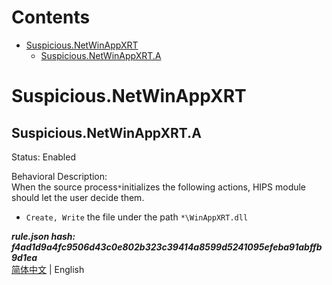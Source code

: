



Contents
========

* [Suspicious.NetWinAppXRT](#suspiciousnetwinappxrt)
	* [Suspicious.NetWinAppXRT.A](#suspiciousnetwinappxrta)

# Suspicious.NetWinAppXRT

## Suspicious.NetWinAppXRT.A
  
Status: Enabled

Behavioral Description:   
When the source process`*`initializes the following actions, HIPS module should let the user decide them.
- `Create, Write` the file under the path `*\WinAppXRT.dll`
  
***rule.json hash: f4ad1d9a4fc9506d43c0e802b323c39414a8599d5241095efeba91abffb9d1ea***  
[简体中文](/README.md) | English